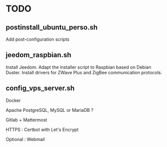 # TODO

## postinstall_ubuntu_perso.sh

Add post-configuration scripts

## jeedom_raspbian.sh

Install Jeedom.
Adapt the installer script to Raspbian based on Debian Duster.
Install drivers for ZWave Plus and ZigBee communication protocols.

## config_vps_server.sh

Docker

Apache
PostgreSQL, MySQL or MariaDB ?

Gitlab + Mattermost

HTTPS : Certbot with Let's Encrypt

Optional : Webmail
